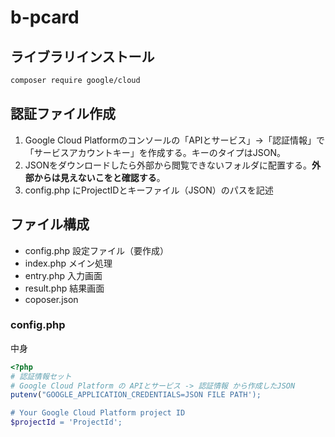 # b-pcard

## ライブラリインストール

```bash
composer require google/cloud
```

## 認証ファイル作成

1. Google Cloud Platformのコンソールの「APIとサービス」→「認証情報」で「サービスアカウントキー」を作成する。キーのタイプはJSON。  
1. JSONをダウンロードしたら外部から閲覧できないフォルダに配置する。**外部からは見えないこをと確認する**。
1. config.php にProjectIDとキーファイル（JSON）のパスを記述

## ファイル構成

- config.php 設定ファイル（要作成）
- index.php メイン処理
- entry.php 入力画面
- result.php 結果画面
- coposer.json

### config.php

中身

```php
<?php
# 認証情報セット
# Google Cloud Platform の APIとサービス -> 認証情報 から作成したJSON
putenv("GOOGLE_APPLICATION_CREDENTIALS=JSON FILE PATH');

# Your Google Cloud Platform project ID
$projectId = 'ProjectId';
```